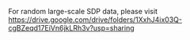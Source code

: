 For random large-scale SDP data, please visit https://drive.google.com/drive/folders/1XxhJ4ix03Q-cgBZeqd17EiVn6jkLRh3v?usp=sharing

